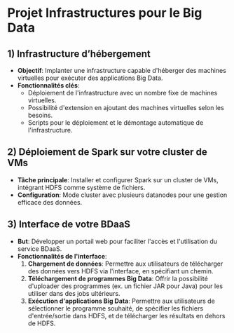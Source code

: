 # Projet Infrastructures pour le Big Data

## 1) Infrastructure d’hébergement
- **Objectif**: Implanter une infrastructure capable d'héberger des machines virtuelles pour exécuter des applications Big Data.
- **Fonctionnalités clés**:
  - Déploiement de l'infrastructure avec un nombre fixe de machines virtuelles.
  - Possibilité d'extension en ajoutant des machines virtuelles selon les besoins.
  - Scripts pour le déploiement et le démontage automatique de l'infrastructure.

## 2) Déploiement de Spark sur votre cluster de VMs
- **Tâche principale**: Installer et configurer Spark sur un cluster de VMs, intégrant HDFS comme système de fichiers.
- **Configuration**: Mode cluster avec plusieurs datanodes pour une gestion efficace des données.

## 3) Interface de votre BDaaS
- **But**: Développer un portail web pour faciliter l'accès et l'utilisation du service BDaaS.
- **Fonctionnalités de l'interface**:
  1. **Chargement de données**: Permettre aux utilisateurs de télécharger des données vers HDFS via l'interface, en spécifiant un chemin.
  2. **Téléchargement de programmes Big Data**: Offrir la possibilité d'uploader des programmes (ex. un fichier JAR pour Java) pour les utiliser dans des jobs ultérieurs.
  3. **Exécution d'applications Big Data**: Permettre aux utilisateurs de sélectionner le programme souhaité, de spécifier les fichiers d'entrée/sortie dans HDFS, et de télécharger les résultats en dehors de HDFS.